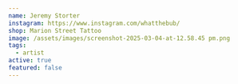 ```yaml
---
name: Jeremy Storter
instagram: https://www.instagram.com/whatthebub/
shop: Marion Street Tattoo
image: /assets/images/screenshot-2025-03-04-at-12.58.45 pm.png
tags:
  - artist
active: true
featured: false
---
```

